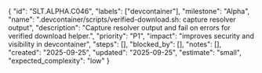 {
  "id": "SLT.ALPHA.C046",
  "labels": ["devcontainer"],
  "milestone": "Alpha",
  "name": ".devcontainer/scripts/verified-download.sh: capture resolver output",
  "description": "Capture resolver output and fail on errors for verified download helper.",
  "priority": "P1",
  "impact": "improves security and visibility in devcontainer",
  "steps": [],
  "blocked_by": [],
  "notes": [],
  "created": "2025-09-25",
  "updated": "2025-09-25",
  "estimate": "small",
  "expected_complexity": "low"
}

